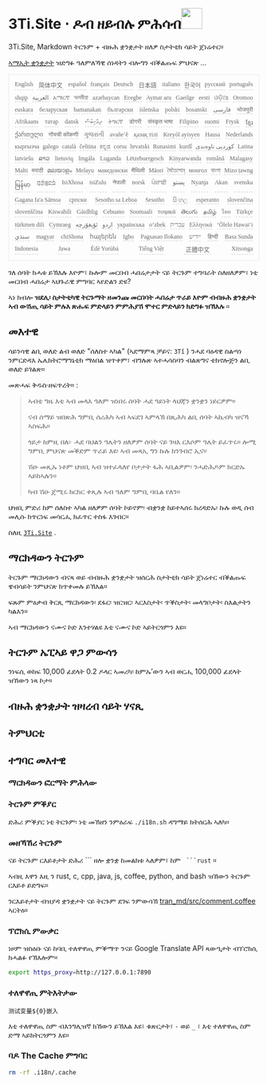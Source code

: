 <h1 style="justify-content:space-between">3Ti.Site ⋅ ዶብ ዘይብሉ ምሕሳብ<img src="//i-01.eu.org/3Ti/logo.svg" style="user-select:none;margin-top:-1px;width:42px"></h1>

3Ti.Site, Markdown ትርጉም + ብዙሕ ቋንቋታት ዘለዎ ስታትቲክ ሳይት ጀነሬተር።

[ኣማኢት ቋንቋታት](https://github.com/i18n-site/node/blob/main/lang/src/index.js) ዝድግፉ ዓለምለኻዊ ሰነዳትን ብሎግን ብቕልጡፍ ምህናጽ ...

<pre class="langli" style="display:flex;flex-wrap:wrap;background:transparent;border:1px solid #eee;font-size:12px;box-shadow:0 0 3px inset #eee;padding:12px 5px 4px 12px;justify-content:space-between;"><style>pre.langli i{font-weight:300;font-family:s;margin-right:7px;margin-bottom:8px;font-style:normal;color:#666;border-bottom:1px dashed #ccc;}</style><i>English</i><i> 简体中文 </i><i>español</i><i>français</i><i>Deutsch</i><i> 日本語 </i><i>italiano</i><i>한국어</i><i>русский</i><i>português</i><i>shqip</i><i>‫العربية‬</i><i>አማርኛ</i><i>অসমীয়া</i><i>azərbaycan</i><i>Eʋegbe</i><i>Aymar aru</i><i>Gaeilge</i><i>eesti</i><i>ଓଡ଼ିଆ</i><i>Oromoo</i><i>euskara</i><i>беларуская</i><i>bamanakan</i><i>български</i><i>íslenska</i><i>polski</i><i>bosanski</i><i>‫فارسی‬</i><i>भोजपुरी</i><i>Afrikaans</i><i>татар</i><i>dansk</i><i>‫ދިވެހިބަސް‬</i><i>ትግርኛ</i><i>डोगरी</i><i>संस्कृत भाषा</i><i>Filipino</i><i>suomi</i><i>Frysk</i><i>ខ្មែរ</i><i>ქართული</i><i>गोंयची कोंकणी</i><i>ગુજરાતી</i><i>avañe’ẽ</i><i>қазақ тілі</i><i>Kreyòl ayisyen</i><i>Hausa</i><i>Nederlands</i><i>кыргызча</i><i>galego</i><i>català</i><i>čeština</i><i>ಕನ್ನಡ</i><i>corsu</i><i>hrvatski</i><i>Runasimi</i><i>kurdî</i><i>‫کوردیی ناوەندی‬</i><i>Latina</i><i>latviešu</i><i>ລາວ</i><i>lietuvių</i><i>lingála</i><i>Luganda</i><i>Lëtzebuergesch</i><i>Kinyarwanda</i><i>română</i><i>Malagasy</i><i>Malti</i><i>मराठी</i><i>മലയാളം</i><i>Melayu</i><i>македонски</i><i>मैथिली</i><i>Māori</i><i>মৈতৈলোন্</i><i>монгол</i><i>বাংলা</i><i>Mizo ṭawng</i><i>မြန်မာ</i><i>𞄀𞄄𞄰𞄩𞄍𞄜𞄰</i><i>IsiXhosa</i><i>isiZulu</i><i>नेपाली</i><i>norsk</i><i>ਪੰਜਾਬੀ</i><i>‫پښتو‬</i><i>Nyanja</i><i>Akan</i><i>svenska</i><i>Gagana fa'a Sāmoa</i><i>српски</i><i>Sesotho sa Leboa</i><i>Sesotho</i><i>සිංහල</i><i>esperanto</i><i>slovenčina</i><i>slovenščina</i><i>Kiswahili</i><i>Gàidhlig</i><i>Cebuano</i><i>Soomaali</i><i>тоҷикӣ</i><i>తెలుగు</i><i>தமிழ்</i><i>ไทย</i><i>Türkçe</i><i>türkmen dili</i><i>Cymraeg</i><i>‫ئۇيغۇرچە‬</i><i>‫اردو‬</i><i>українська</i><i>o‘zbek</i><i>‫עברית‬</i><i>Ελληνικά</i><i>ʻŌlelo Hawaiʻi</i><i>‫سنڌي‬</i><i>magyar</i><i>chiShona</i><i>հայերեն</i><i>Igbo</i><i>Pagsasao Ilokano</i><i>‫ייִדיש‬</i><i>हिन्दी</i><i>Basa Sunda</i><i>Indonesia</i><i>Jawa</i><i>Èdè Yorùbá</i><i>Tiếng Việt</i><i> 正體中文 </i><i>Xitsonga</i></pre>

ገለ ሰባት ክሓቱ ይኽእሉ እዮም፣ ኩሎም መርበብ ሓበሬታታት ናይ ትርጉም ተግባራት ስለዘለዎም፣ ነቲ መርበብ ሓበሬታ ኣህጉራዊ ምግባር ኣየድልን ድዩ?

ኣነ ክብሎ **ዝደሊ፡ ስታትቲካዊ ትርጉማት ዘመንጩ መርበባት ሓበሬታ ጥራይ እዮም ብብዙሕ ቋንቋታት ኣብ ውሽጢ ሳይት ምሉእ ጽሑፍ ምድላይን ምምሕያሽ ሞተር ምድላይን ክድግፉ ዝኽእሉ** ።

## መእተዊ

ሳይንሳዊ ልቢ ወለድ ልብ ወለድ &quot;ሰለስተ ኣካል&quot; (ኣደማምጻ ቻይና: `3Tǐ` ) ንሓደ ባዕዳዊ ስልጣነ ንምርድዳእ ኤሌክትሮማግኔቲክ ማዕበል ዝጥቀም፣ ብግሉጽ ኣተሓሳስባን ብልጽግና ቴክኖሎጅን ልቢ ወለድ ይገልጽ።

መጽሓፍ ቅዱስ·ዘፍጥረት። :

> ኣብቲ ግዜ እቲ ኣብ መላእ ዓለም ዝነበሩ ሰባት ሓደ ዓይነት ላህጃን ቋንቋን ነይርዎም።
>
> ናብ ሰማይ ዝበጽሕ ግምቢ ሰሪሕካ ኣብ ኣፍደገ ኣምላኽ በጺሕካ ልቢ ሰባት ኣኪብካ ዝናኻ ኣስፍሕ።
>
> ጎይታ ከምዚ በለ፦ ሓደ ባህልን ዓሌትን ዘለዎም ሰባት ናይ ገዛእ ርእሶም ዓሌት ይፈጥሩ። ሎሚ ግምቢ ምህናጽ መቕድም ጥራይ እዩ፡ ኣብ መጻኢ ግን ኩሉ ክንገብሮ ኢና።
>
> ሽዑ መጺኡ ነቶም ህዝቢ ኣብ ዝተፈላለየ ቦታታት ፋሕ ኣቢልዎም፡ ንሓድሕዶም ክርድኡ ኣይከኣሉን።
>
> ካብ ሽዑ ጀሚሩ ክርክር ቀጺሉ ኣብ ዓለም ግምቢ ባቤል የለን።

ህዝቢ ምድሪ ከም ሰለስተ ኣካል ዘለዎም ሰባት ኮይኖም፡ ብቋንቋ ከይተኣሰሩ ክረዳድኡ፡ ኩሉ ወዲ ሰብ መሊሱ ክጥርነፍ መሳርሒ ክፈጥር ተስፋ እገብር።

ስለዚ [`3Ti.Site`](//3Ti.Site) .

## ማርክዳውን ትርጉም

ትርጉም ማርክዳውን ብናጻ ወይ ብብዙሕ ቋንቋታት ዝሰርሕ ስታትቲክ ሳይት ጀነሬተር ብቕልጡፍ ዌብሳይት ንምህናጽ ክጥቀመሉ ይኽእል።

ፍጹም ምዕቃብ ቅርጺ ማርክዳውን፡ ደፋር፡ ዝርዝር፡ ኣርእስታት፡ ጥቕስታት፡ መላግቦታት፡ ስእልታትን ካልእን።

ኣብ ማርክዳውን ናሙና ኮድ እንተሃልዩ እቲ ናሙና ኮድ ኣይትርጎምን እዩ።

## ትርጉም ኤፒኣይ ዋጋ ምውሳን

ንነፍሲ ወከፍ 10,000 ፊደላት 0.2 ዶላር ኣመሪካ፡ ከምኡ’ውን ኣብ ወርሒ 100,000 ፊደላት ዝኸውን ነጻ ኮታ።

## ብዙሕ ቋንቋታት ዝዛረብ ሳይት ሃናጺ

## ትምህርቲ

## ተግባር መእተዊ

### ማርክዳውን ፎርማት ምሕላው

### ትርጉም ምቕያር

ድሕሪ ምቕያር ነቲ ትርጉም፡ ነቲ መኽዘን ንምዕራፍ `./i18n.sh` ዳግማይ ክትሰርሕ ኣለካ።

### መዘኻኸሪ ትርጉም

ናይ ትርጉም ርእይቶታት ድሕሪ \``` ዘሎ ቋንቋ ከመልክቱ ኣለዎም፣ ከም ` ```rust` ።

ኣብዚ እዋን እዚ ን rust, c, cpp, java, js, coffee, python, and bash ዝኸውን ትርጉም ርእይቶ ይድግፍ።

ንርእይቶታት ብዝያዳ ቋንቋታት ናይ ትርጉም ደገፍ ንምውሳኽ [tran_md/src/comment.coffee](https://github.com/i18n-site/node/blob/main/tran_md/src/comment.coffee) ኣርትዕ።

### ፕሮክሲ ምውቃር

ነዞም ዝስዕቡ ናይ ከባቢ ተለዋዋጢ ምቕማጥ ንናይ Google Translate API ጻውዒታት ብፕሮክሲ ክሓልፉ የኽእሎም።

```bash
export https_proxy=http://127.0.0.1:7890
```

### ተለዋዋጢ ምትእትታው

```
测试变量${0}嵌入
```

እቲ ተለዋዋጢ ስም ብእንግሊዝኛ ክኸውን ይኽእል እዩ፣ ቁጽርታት፣ `-` ወይ `_` ፣ እቲ ተለዋዋጢ ስም ድማ ኣይክትርጎምን እዩ።

### ባዶ The Cache ምግባር

```bash
rm -rf .i18n/.cache
```
